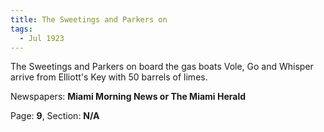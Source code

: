 ```yaml
---  
title: The Sweetings and Parkers on  
tags:  
  - Jul 1923  
---  
```

  
The Sweetings and Parkers on board the gas boats Vole, Go and Whisper arrive from Elliott's Key with 50 barrels of limes.  
  
Newspapers: **Miami Morning News or The Miami Herald**  
  
Page: **9**, Section: **N/A** 
